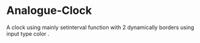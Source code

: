 # Analogue-Clock
A clock using mainly setinterval function with 2 dynamically borders using input type color .
